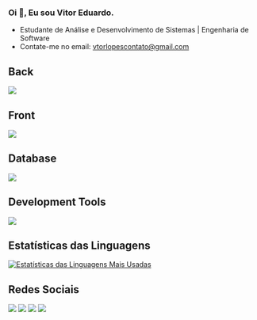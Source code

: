 ### Oi 👋, Eu sou Vitor Eduardo.
- Estudante de Análise e Desenvolvimento de Sistemas | Engenharia de Software
- Contate-me no email: vtorlopescontato@gmail.com

## Back
<p>
  <a href="https://skillicons.dev">
    <img src="https://skillicons.dev/icons?i=java,spring" />
  </a>
</p>

## Front
<p>
  <a href="https://skillicons.dev">
    <img src="https://skillicons.dev/icons?i=js,html,css,bootstrap" />
  </a>
</p>

## Database
<p>
  <a href="https://skillicons.dev">
    <img src="https://skillicons.dev/icons?i=mysql,postgres" />
  </a>
</p>

## Development Tools
<p>
  <a href="https://skillicons.dev">
    <img src="https://skillicons.dev/icons?i=git,docker,postman,maven,idea,vscode" />
  </a>
</p>

## Estatísticas das Linguagens
<p>
  <a href="https://github.com/anuraghazra/github-readme-stats"><img src="https://github-readme-stats.vercel.app/api/top-langs/?username=Vtormacs&layout=compact&theme=dark" alt="Estatísticas das Linguagens Mais Usadas"></a>
</p>

## Redes Sociais

<div> 
 
  <a href="https://www.instagram.com/vtormacs" target="_blank"><img src="https://img.shields.io/badge/-Instagram-%23E4405F?style=for-the-badge&logo=instagram&logoColor=white" target="_blank"></a>
 <a href="https://discord.gg/macs6977" target="_blank"><img src="https://img.shields.io/badge/Discord-7289DA?style=for-the-badge&logo=discord&logoColor=white" target="_blank"></a> 
  <a href="https://www.linkedin.com/in/vitor-eduardo-lopes-francisco-1523ab28b/" target="_blank"><img src="https://img.shields.io/badge/-LinkedIn-%230077B5?style=for-the-badge&logo=linkedin&logoColor=white" target="_blank"></a>
  <a href = "vtorlopescontato@gmail.com"><img src="https://img.shields.io/badge/-Gmail-%23333?style=for-the-badge&logo=gmail&logoColor=white" target="_blank"></a>
    
</div>
